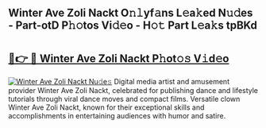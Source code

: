 ## Winter Ave Zoli Nackt O𝚗𝚕yf𝚊ns L𝚎a𝚔ed N𝚞𝚍es - Part-otD P𝚑𝚘tos Vi𝚍𝚎o - H𝚘𝚝 Part L𝚎a𝚔s tpBKd

# <h2><a href="http://kfadx8u.oniu.top/?m=Winter+Ave+Zoli+Nackt">🔗👉 🔴 Winter Ave Zoli Nackt P𝚑ot𝚘𝚜 V𝚒d𝚎o</a></h2>

[![Winter Ave Zoli Nackt Nu𝚍e𝚜](https://i.imgur.com/0qMVB7G.gif)](http://kfadx8u.oniu.top/?m=Winter+Ave+Zoli+Nackt)
Digital media artist and amusement provider Winter Ave Zoli Nackt, celebrated for publishing dance and lifestyle tutorials through viral dance moves and compact films. Versatile clown Winter Ave Zoli Nackt, known for their exceptional skills and accomplishments in entertaining audiences with humor and satire.  
